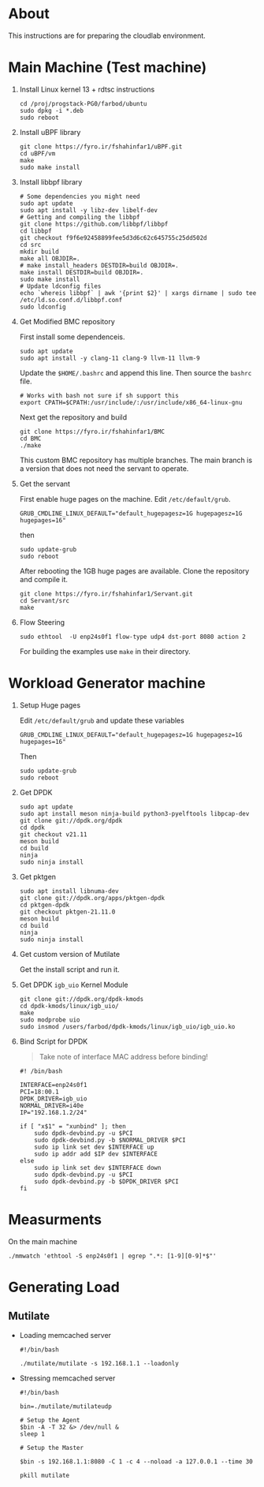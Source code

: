 # About
This instructions are for preparing the cloudlab environment.

# Main Machine (Test machine)
1. Install Linux kernel 13 + rdtsc instructions

    ```
    cd /proj/progstack-PG0/farbod/ubuntu
    sudo dpkg -i *.deb
    sudo reboot
    ```

2. Install uBPF library

    ```
    git clone https://fyro.ir/fshahinfar1/uBPF.git
    cd uBPF/vm
    make
    sudo make install
    ```

3. Install libbpf library

    ```
    # Some dependencies you might need
    sudo apt update
    sudo apt install -y libz-dev libelf-dev
    # Getting and compiling the libbpf
    git clone https://github.com/libbpf/libbpf
    cd libbpf
    git checkout f9f6e92458899fee5d3d6c62c645755c25dd502d
    cd src
    mkdir build
    make all OBJDIR=.
    # make install_headers DESTDIR=build OBJDIR=.
    make install DESTDIR=build OBJDIR=.
    sudo make install
    # Update ldconfig files
    echo `whereis libbpf` | awk '{print $2}' | xargs dirname | sudo tee /etc/ld.so.conf.d/libbpf.conf
    sudo ldconfig
    ```

4. Get Modified BMC repository

    First install some dependenceis.

    ```
    sudo apt update
    sudo apt install -y clang-11 clang-9 llvm-11 llvm-9
    ```

    Update the `$HOME/.bashrc` and append this line. Then source the `bashrc` file.

    ```
    # Works with bash not sure if sh support this
    export CPATH=$CPATH:/usr/include/:/usr/include/x86_64-linux-gnu
    ```

    Next get the repository and build

    ```
    git clone https://fyro.ir/fshahinfar1/BMC
    cd BMC
    ./make
    ```

    This custom BMC repository has multiple branches. The main branch is a version
    that does not need the servant to operate.

5. Get the servant

    First enable huge pages on the machine. Edit `/etc/default/grub`.

    ```
    GRUB_CMDLINE_LINUX_DEFAULT="default_hugepagesz=1G hugepagesz=1G hugepages=16"
    ```

    then

    ```
    sudo update-grub
    sudo reboot
    ```

    After rebooting the 1GB huge pages are available. Clone the repository and
    compile it.

    ```
    git clone https://fyro.ir/fshahinfar1/Servant.git
    cd Servant/src
    make
    ```

6. Flow Steering

    ```
    sudo ethtool  -U enp24s0f1 flow-type udp4 dst-port 8080 action 2
    ```

    For building the examples use `make` in their directory.

# Workload Generator machine

1. Setup Huge pages

    Edit `/etc/default/grub` and update these variables

    ```
    GRUB_CMDLINE_LINUX_DEFAULT="default_hugepagesz=1G hugepagesz=1G hugepages=16"
    ```

    Then

    ```
    sudo update-grub
    sudo reboot
    ```

2. Get DPDK

    ```
    sudo apt update
    sudo apt install meson ninja-build python3-pyelftools libpcap-dev
    git clone git://dpdk.org/dpdk
    cd dpdk
    git checkout v21.11
    meson build
    cd build
    ninja
    sudo ninja install
    ```

3. Get pktgen

    ```
    sudo apt install libnuma-dev
    git clone git://dpdk.org/apps/pktgen-dpdk
    cd pktgen-dpdk
    git checkout pktgen-21.11.0
    meson build
    cd build
    ninja
    sudo ninja install
    ```

4. Get custom version of Mutilate

    Get the install script and run it.

5. Get DPDK `igb_uio` Kernel Module

    ```
    git clone git://dpdk.org/dpdk-kmods
    cd dpdk-kmods/linux/igb_uio/
    make
    sudo modprobe uio
    sudo insmod /users/farbod/dpdk-kmods/linux/igb_uio/igb_uio.ko
    ```

6. Bind Script for DPDK

    > Take note of interface MAC address before binding!

    ```
    #! /bin/bash

    INTERFACE=enp24s0f1
    PCI=18:00.1
    DPDK_DRIVER=igb_uio
    NORMAL_DRIVER=i40e
    IP="192.168.1.2/24"

    if [ "x$1" = "xunbind" ]; then
        sudo dpdk-devbind.py -u $PCI
        sudo dpdk-devbind.py -b $NORMAL_DRIVER $PCI
        sudo ip link set dev $INTERFACE up
        sudo ip addr add $IP dev $INTERFACE
    else
        sudo ip link set dev $INTERFACE down
        sudo dpdk-devbind.py -u $PCI
        sudo dpdk-devbind.py -b $DPDK_DRIVER $PCI
    fi
    ```

# Measurments

On the main machine

```
./mmwatch 'ethtool -S enp24s0f1 | egrep ".*: [1-9][0-9]*$"'
```

# Generating Load

## Mutilate

* Loading memcached server

    ```
    #!/bin/bash

    ./mutilate/mutilate -s 192.168.1.1 --loadonly
    ```

* Stressing memcached server

    ```
    #!/bin/bash

    bin=./mutilate/mutilateudp

    # Setup the Agent
    $bin -A -T 32 &> /dev/null &
    sleep 1

    # Setup the Master

    $bin -s 192.168.1.1:8080 -C 1 -c 4 --noload -a 127.0.0.1 --time 30

    pkill mutilate
    ```

